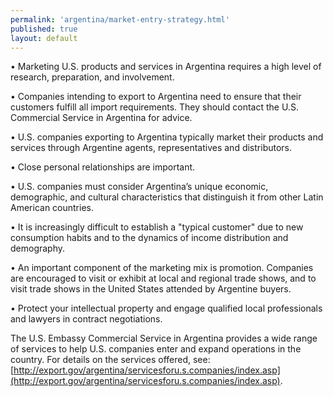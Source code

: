 ```yaml
---
permalink: 'argentina/market-entry-strategy.html'
published: true
layout: default
---
```

•	Marketing U.S. products and services in Argentina requires a high level of research, preparation, and involvement.

•	Companies intending to export to Argentina need to ensure that their customers fulfill all import requirements. They should contact the U.S. Commercial Service in Argentina for advice.

•	U.S. companies exporting to Argentina typically market their products and services through Argentine agents, representatives and distributors.

•	Close personal relationships are important.

•	U.S. companies must consider Argentina’s unique economic, demographic, and cultural characteristics that distinguish it from other Latin American countries.

•	It is increasingly difficult to establish a "typical customer" due to new consumption habits and to the dynamics of income distribution and demography.

•	An important component of the marketing mix is promotion. Companies are encouraged to visit or exhibit at local and regional trade shows, and to visit trade shows in the United States attended by Argentine buyers.

•	Protect your intellectual property and engage qualified local professionals and lawyers in contract negotiations.

The U.S. Embassy Commercial Service in Argentina provides a wide range of services to help U.S. companies enter and expand operations in the country. For details on the services offered, see: [http://export.gov/argentina/servicesforu.s.companies/index.asp](http://export.gov/argentina/servicesforu.s.companies/index.asp).
